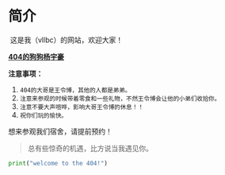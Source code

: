 

# 								简介

​									这是我（vllbc）的网站，欢迎大家！

<u>**404的狗狗杨宇豪**</u>

**注意事项：**

1. `404的大哥是王令博，其他的人都是弟弟。`
2. `注意来参观的时候带着零食和一些礼物，不然王令博会让他的小弟们收拾你。`
3. `注意不要大声喧哗，影响大哥王令博的休息！！`
4. `祝你们玩的愉快。`

想来参观我们宿舍，请提前预约！

> 总有些惊奇的机遇，比方说当我遇见你。

```python
print("welcome to the 404!")
```





